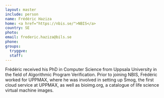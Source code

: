 ```yaml
---
layout: master
include: person
name: Frédéric Haziza
home: <a href="https://nbis.se/">NBIS</a>
country: SE
photo:
email: frederic.haziza@bils.se
phone:
groups:
  tryggve:
  staff:
---
```


Frédéric received his PhD in Computer Science from Uppsala University in the
field of Algorithmic Program Verification. Prior to joining NBIS, Frédéric
worked for UPPMAX, where he was involved in setting up Smog, the first cloud
service at UPPMAX, as well as bioimg.org, a catalogue of life science virtual
machine images.

